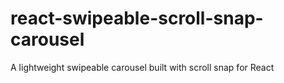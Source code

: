 # react-swipeable-scroll-snap-carousel
A lightweight swipeable carousel built with scroll snap for React
